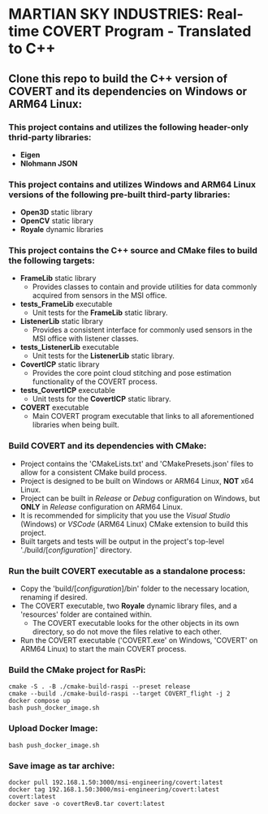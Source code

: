 # MARTIAN SKY INDUSTRIES: Real-time COVERT Program - Translated to C++

## Clone this repo to build the C++ version of COVERT and its dependencies on Windows or ARM64 Linux:
### This project contains and utilizes the following header-only thrid-party libraries:
- **Eigen**
- **Nlohmann JSON**

### This project contains and utilizes Windows and ARM64 Linux versions of the following pre-built third-party libraries:
- **Open3D** static library
- **OpenCV** static library
- **Royale** dynamic libraries

### This project contains the C++ source and CMake files to build the following targets:
- **FrameLib** static library
	- Provides classes to contain and provide utilities for data commonly acquired from sensors in the MSI office.
- **tests_FrameLib** executable 
	- Unit tests for the **FrameLib** static library.
- **ListenerLib** static library
	- Provides a consistent interface for commonly used sensors in the MSI office with listener classes.
- **tests_ListenerLib** executable
	- Unit tests for the **ListenerLib** static library.
- **CovertICP** static library
	- Provides the core point cloud stitching and pose estimation functionality of the COVERT process.
- **tests_CovertICP** executable
	- Unit tests for the **CovertICP** static library.
- **COVERT** executable
	- Main COVERT program executable that links to all aforementioned libraries when being built.

### Build COVERT and its dependencies with CMake:
- Project contains the 'CMakeLists.txt' and 'CMakePresets.json' files to allow for a consistent CMake build process.
- Project is designed to be built on Windows or ARM64 Linux, **NOT** x64 Linux.
- Project can be built in *Release* or *Debug* configuration on Windows, but **ONLY** in *Release* configuration on ARM64 Linux.
- It is recommended for simplicity that you use the *Visual Studio* (Windows) or *VSCode* (ARM64 Linux) CMake extension to build this project.
- Built targets and tests will be output in the project's top-level './build/[*configuration*]' directory.

### Run the built COVERT executable as a standalone process:
- Copy the 'build/[*configuration*]/bin' folder to the necessary location, renaming if desired.
- The COVERT executable, two **Royale** dynamic library files, and a 'resources' folder are contained within.
	- The COVERT executable looks for the other objects in its own directory, so do not move the files relative to each other.
- Run the COVERT executable ('COVERT.exe' on Windows, 'COVERT' on ARM64 Linux) to start the main COVERT process.

### Build the CMake project for RasPi:
```
cmake -S . -B ./cmake-build-raspi --preset release
cmake --build ./cmake-build-raspi --target COVERT_flight -j 2
docker compose up
bash push_docker_image.sh
```

### Upload Docker Image:
```
bash push_docker_image.sh
```

### Save image as tar archive:
```
docker pull 192.168.1.50:3000/msi-engineering/covert:latest
docker tag 192.168.1.50:3000/msi-engineering/covert:latest covert:latest
docker save -o covertRevB.tar covert:latest
```